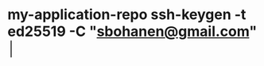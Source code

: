 # my-application-repo        ssh-keygen -t ed25519 -C "sbohanen@gmail.com"                                                                                                                   │
